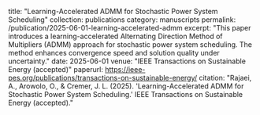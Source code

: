 title: "Learning-Accelerated ADMM for Stochastic Power System Scheduling"
collection: publications
category: manuscripts
permalink: /publication/2025-06-01-learning-accelerated-admm
excerpt: "This paper introduces a learning-accelerated Alternating Direction Method of Multipliers (ADMM) approach for stochastic power system scheduling. The method enhances convergence speed and solution quality under uncertainty."
date: 2025-06-01
venue: "IEEE Transactions on Sustainable Energy (accepted)"
paperurl: https://ieee-pes.org/publications/transactions-on-sustainable-energy/
citation: "Rajaei, A., Arowolo, O., & Cremer, J. L. (2025). 'Learning-Accelerated ADMM for Stochastic Power System Scheduling.' IEEE Transactions on Sustainable Energy (accepted)."